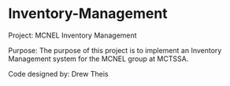 # Inventory-Management

Project: MCNEL Inventory Management 

Purpose: 
The purpose of this project is to implement an Inventory Management system for the MCNEL group at MCTSSA.


Code designed by: 
Drew Theis
